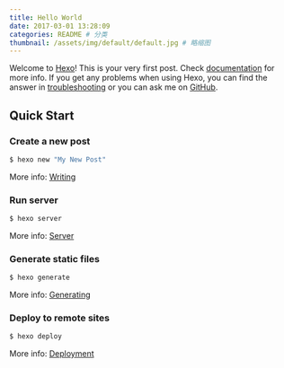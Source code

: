 ```yaml
---
title: Hello World
date: 2017-03-01 13:28:09
categories: README # 分类
thumbnail: /assets/img/default/default.jpg # 略缩图
---
```

Welcome to [Hexo](https://hexo.io/)! This is your very first post. Check [documentation](https://hexo.io/docs/) for more info. If you get any problems when using Hexo, you can find the answer in [troubleshooting](https://hexo.io/docs/troubleshooting.html) or you can ask me on [GitHub](https://github.com/hexojs/hexo/issues).

## Quick Start

### Create a new post

```bash preset=tako-commandline
$ hexo new "My New Post"
```

More info: [Writing](https://hexo.io/docs/writing.html)

### Run server

```bash preset=tako-commandline
$ hexo server
```

More info: [Server](https://hexo.io/docs/server.html)

### Generate static files

```bash preset=tako-commandline
$ hexo generate
```

More info: [Generating](https://hexo.io/docs/generating.html)

### Deploy to remote sites

```bash preset=tako-commandline
$ hexo deploy
```

More info: [Deployment](https://hexo.io/docs/deployment.html)
